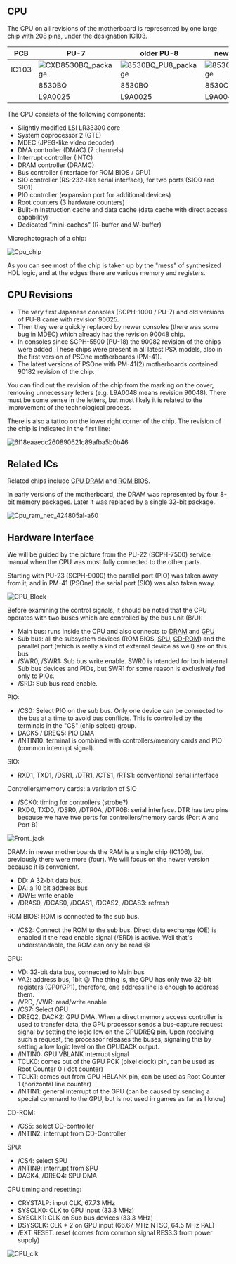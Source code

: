 ## CPU

The CPU on all revisions of the motherboard is represented by one large chip with 208 pins, under the designation IC103.

|PCB|PU-7|older PU-8|newer PU-8|PU-18|PU-20|PU-22|PU-23|PM-41|PM-41(2)|
|---|---|---|---|---|---|---|---|---|---|
|IC103|![CXD8530BQ_package](/wiki/imgstore/CXD8530BQ_package.jpg)|![8530BQ_PU8_package](/wiki/imgstore/8530BQ_PU8_package.jpg)|![8530CQ_package](/wiki/imgstore/8530CQ_package.jpg)|![CXD8606AQ_package](/wiki/imgstore/CXD8606AQ_package.jpg)|![CXD8606BQ_package](/wiki/imgstore/CXD8606BQ_package.jpg)|![8606BQ_PU22_package](/wiki/imgstore/8606BQ_PU22_package.jpg)|![8606BQ_PU23_package](/wiki/imgstore/8606BQ_PU23_package.jpg)|![8606BQ_PM41_package](/wiki/imgstore/8606BQ_PM41_package.jpg)|![CXD8606CQ_package](/wiki/imgstore/CXD8606CQ_package.jpg)|
||8530BQ|8530BQ|8530CQ|8606AQ|8606BQ|8606BQ|8606BQ|8606BQ|8606CQ|
||L9A0025|L9A0025|L9A0048|L9A0082|L9B0082|L9B0082|L9B0082|L9B0082|L9A0182|

The CPU consists of the following components:

- Slightly modified LSI LR33300 core
- System coprocessor 2 (GTE)
- MDEC (JPEG-like video decoder)
- DMA controller (DMAC) (7 channels)
- Interrupt controller (INTC)
- DRAM controller (DRAMC)
- Bus controller (interface for ROM BIOS / GPU)
- SIO controller (RS-232-like serial interface), for two ports (SIO0 and SIO1)
- PIO controller (expansion port for additional devices)
- Root counters (3 hardware counters)
- Built-in instruction cache and data cache (data cache with direct access capability)
- Dedicated "mini-caches" (R-buffer and W-buffer)

Microphotograph of a chip:

![Cpu_chip](/wiki/imgstore/Cpu_chip.jpg)

As you can see most of the chip is taken up by the "mess" of synthesized HDL logic, and at the edges there are various memory and registers.

## CPU Revisions

- The very first Japanese consoles (SCPH-1000 / PU-7) and old versions of PU-8 came with revision 90025.
- Then they were quickly replaced by newer consoles (there was some bug in MDEC) which already had the revision 90048 chip.
- In consoles since SCPH-5500 (PU-18) the 90082 revision of the chips were added. These chips were present in all latest PSX models, also in the first version of PSOne motherboards (PM-41).
- The latest versions of PSOne with PM-41(2) motherboards contained 90182 revision of the chip.

You can find out the revision of the chip from the marking on the cover, removing unnecessary letters (e.g. L9A0048 means revision 90048). There must be some sense in the letters, but most likely it is related to the improvement of the technological process.

There is also a tattoo on the lower right corner of the chip. The revision of the chip is indicated in the first line:

![6f18eaaedc260890621c89afba5b0b46](/wiki/imgstore/6f18eaaedc260890621c89afba5b0b46.jpg)

## Related ICs

Related chips include [CPU DRAM](dram.md) and [ROM BIOS](bios.md).

In early versions of the motherboard, the DRAM was represented by four 8-bit memory packages. Later it was replaced by a single 32-bit package.

![Cpu_ram_nec_424805al-a60](/wiki/imgstore/Cpu_ram_nec_424805al-a60.jpg)

## Hardware Interface

We will be guided by the picture from the PU-22 (SCPH-7500) service manual when the CPU was most fully connected to the other parts.

Starting with PU-23 (SCPH-9000) the parallel port (PIO) was taken away from it, and in PM-41 (PSOne) the serial port (SIO) was also taken away.

![CPU_Block](/wiki/imgstore/CPU_Block.jpg)

Before examining the control signals, it should be noted that the CPU operates with two buses which are controlled by the bus unit (B/U):
- Main bus: runs inside the CPU and also connects to [DRAM](dram.md) and [GPU](gpu.md)
- Sub bus: all the subsystem devices (ROM BIOS, [SPU](spu.md), [CD-ROM](cd.md)) and the parallel port (which is really a kind of external device as well) are on this bus
- /SWR0, /SWR1: Sub bus write enable. SWR0 is intended for both internal Sub bus devices and PIOs, but SWR1 for some reason is exclusively fed only to PIOs.
- /SRD: Sub bus read enable.

PIO:
- /CS0: Select PIO on the sub bus. Only one device can be connected to the bus at a time to avoid bus conflicts. This is controlled by the terminals in the "CS" (chip select) group.
- DACK5 / DREQ5: PIO DMA
- /INTIN10: terminal is combined with controllers/memory cards and PIO (common interrupt signal).

SIO:
- RXD1, TXD1, /DSR1, /DTR1, /CTS1, /RTS1: conventional serial interface

Controllers/memory cards: a variation of SIO
- /SCK0: timing for controllers (strobe?)
- RXD0, TXD0, /DSR0, /DTR0A, /DTR0B: serial interface. DTR has two pins because we have two ports for controllers/memory cards (Port A and Port B)

![Front_jack](/wiki/imgstore/Front_jack.jpg)

DRAM: in newer motherboards the RAM is a single chip (IC106), but previously there were more (four). We will focus on the newer version because it is convenient.
- DD: A 32-bit data bus.
- DA: a 10 bit address bus
- /DWE: write enable
- /DRAS0, /DCAS0, /DCAS1, /DCAS2, /DCAS3: refresh

ROM BIOS: ROM is connected to the sub bus.
- /CS2: Connect the ROM to the sub bus. Direct data exchange (OE) is enabled if the read enable signal (/SRD) is active. Well that's understandable, the ROM can only be read :smiley:

GPU:
- VD: 32-bit data bus, connected to Main bus
- VA2: address bus, 1bit :smiley: The thing is, the GPU has only two 32-bit registers (GP0/GP1), therefore, one address line is enough to address them.
- /VRD, /VWR: read/write enable
- /CS7: Select GPU
- DREQ2, DACK2: GPU DMA. When a direct memory access controller is used to transfer data, the GPU 
processor sends a bus-capture request signal by setting the logic low on the GPUDREQ pin. Upon receiving such a request, the processor releases the buses, signaling this by setting a low logic level on the GPUDACK output.
- /INTIN0: GPU VBLANK interrupt signal
- TCLK0: comes out of the GPU PCK (pixel clock) pin, can be used as Root Counter 0 ( dot counter)
- TCLK1: comes out from GPU HBLANK pin, can be used as Root Counter 1 (horizontal line counter)
- /INTIN1: general interrupt of the GPU (can be caused by sending a special command to the GPU, but is not used in games as far as I know)

CD-ROM: 
- /CS5: select CD-controller
- /INTIN2: interrupt from CD-Controller

SPU:
- /CS4: select SPU
- /INTIN9: interrupt from SPU
- DACK4, /DREQ4: SPU DMA

CPU timing and resetting:
- CRYSTALP: input CLK, 67.73 MHz
- SYSCLK0: CLK to GPU input (33.3 MHz)
- SYSCLK1: CLK on Sub bus devices (33.3 MHz)
- DSYSCLK: CLK * 2 on GPU input (66.67 MHz NTSC, 64.5 MHz PAL)
- /EXT RESET: reset (comes from common signal RES3.3 from power supply)

![CPU_clk](/wiki/imgstore/CPU_clk.jpg)
